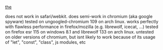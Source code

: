 [the](https://amberdambey.github.io/amberdambey/patchbaything%20gh%20safe/graphtest.html)

does not work in safari/webkit. does semi-work in chromium (aka google spyware) tested on ungoogled-chromium 109 on arch linux. works perfectly with flawless performance in firefox/mozilla (e.g. librewolf, icecat, ...) tested on firefox esr 115 on windows 8.1 and librewolf 133 on arch linux. untested on older versions of chromium, but isnt likely to work because of its usage of "let", "const", "class", js modules, etc
